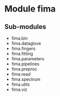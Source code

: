 Module fima
===========

Sub-modules
-----------
* fima.bin
* fima.dataglove
* fima.fingers
* fima.fitting
* fima.parameters
* fima.pipelines
* fima.preproc
* fima.read
* fima.spectrum
* fima.utils
* fima.viz